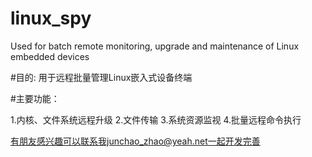 # linux_spy
Used for batch remote monitoring, upgrade and maintenance of Linux embedded devices

#目的: 
  用于远程批量管理Linux嵌入式设备终端


#主要功能：

 1.内核、文件系统远程升级
 2.文件传输
 3.系统资源监视
 4.批量远程命令执行

有朋友感兴趣可以联系我junchao_zhao@yeah.net一起开发完善

